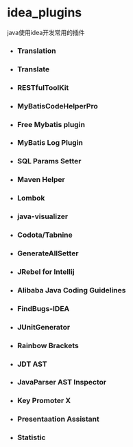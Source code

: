 # idea_plugins
java使用idea开发常用的插件

- ### Translation

- ### Translate


- ### RESTfulToolKit


- ### MyBatisCodeHelperPro

- ### Free Mybatis plugin

- ### MyBatis Log Plugin

- ### SQL Params Setter

- ### Maven Helper


- ### Lombok

- ### java-visualizer

- ### Codota/Tabnine

- ### GenerateAllSetter

- ### JRebel for Intellij

- ### Alibaba Java Coding Guidelines

- ### FindBugs-IDEA

- ### JUnitGenerator 

- ### Rainbow Brackets

- ### JDT AST

- ### JavaParser AST Inspector

- ### Key Promoter X

- ### Presentaation Assistant

- ### Statistic
